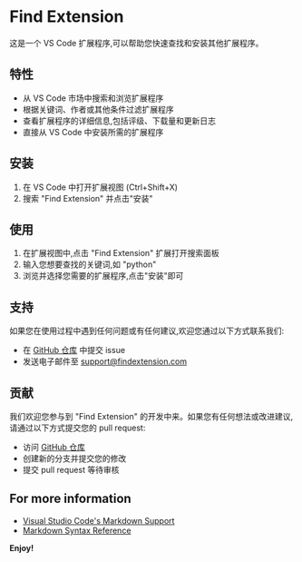 # Find Extension

这是一个 VS Code 扩展程序,可以帮助您快速查找和安装其他扩展程序。

## 特性

- 从 VS Code 市场中搜索和浏览扩展程序
- 根据关键词、作者或其他条件过滤扩展程序
- 查看扩展程序的详细信息,包括评级、下载量和更新日志
- 直接从 VS Code 中安装所需的扩展程序

## 安装

1. 在 VS Code 中打开扩展视图 (Ctrl+Shift+X)
2. 搜索 "Find Extension" 并点击"安装"

## 使用

1. 在扩展视图中,点击 "Find Extension" 扩展打开搜索面板
2. 输入您想要查找的关键词,如 "python"
3. 浏览并选择您需要的扩展程序,点击"安装"即可

## 支持

如果您在使用过程中遇到任何问题或有任何建议,欢迎您通过以下方式联系我们:

- 在 [GitHub 仓库](https://github.com/CAILeiz/find-extension/issues) 中提交 issue
- 发送电子邮件至 support@findextension.com

## 贡献

我们欢迎您参与到 "Find Extension" 的开发中来。如果您有任何想法或改进建议,请通过以下方式提交您的 pull request:

- 访问 [GitHub 仓库](https://github.com/CAILeiz/find-extension)
- 创建新的分支并提交您的修改
- 提交 pull request 等待审核

## For more information

- [Visual Studio Code's Markdown Support](http://code.visualstudio.com/docs/languages/markdown)
- [Markdown Syntax Reference](https://help.github.com/articles/markdown-basics/)

**Enjoy!**
